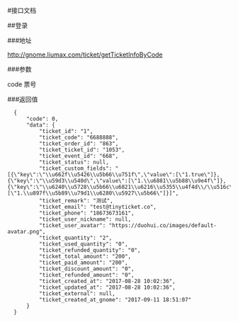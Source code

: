 
#接口文档

##登录

###地址

http://gnome.liumax.com/ticket/getTicketInfoByCode

###参数

code 票号

###返回值

      {
          "code": 0,
          "data": {
              "ticket_id": "1",
              "ticket_code": "6688888",
              "ticket_order_id": "863",
              "ticket_ticket_id": "1053",
              "ticket_event_id": "668",
              "ticket_status": null,
              "ticket_custom_fields": "[{\"key\":\"\\u662f\\u5426\\u5b66\\u751f\",\"value\":[\"1.true\"]},{\"key\":\"\\u59d3\\u540d\",\"value\":[\"1.\\u6881\\u5b88\\u9e4f\"]},{\"key\":\"\\u6240\\u5728\\u5b66\\u6821\\u6216\\u5355\\u4f4d\\/\\u516c\\u53f8\\u540d\\u79f0\",\"value\":[\"1.\\u897f\\u5b89\\u79d1\\u6280\\u5927\\u5b66\"]}]",
              "ticket_remark": "测试",
              "ticket_email": "test@tinyticket.co",
              "ticket_phone": "18673673161",
              "ticket_user_nickname": null,
              "ticket_user_avatar": "https://duohui.co/images/default-avatar.png",
              "ticket_quantity": "2",
              "ticket_used_quantity": "0",
              "ticket_refunded_quantity": "0",
              "ticket_total_amount": "200",
              "ticket_paid_amount": "200",
              "ticket_discount_amount": "0",
              "ticket_refunded_amount": "0",
              "ticket_created_at": "2017-08-28 10:02:36",
              "ticket_updated_at": "2017-08-28 10:02:36",
              "ticket_external": null,
              "ticket_created_at_gnome": "2017-09-11 18:51:07"
          }
      }
